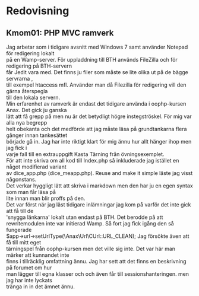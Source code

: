 ﻿Redovisning
====================================

Kmom01: PHP MVC ramverk
------------------------------------
Jag arbetar som i tidigare avsnitt med Windows 7 samt använder Notepad för redigering lokalt  
på en Wamp-server. För uppladdning till BTH används FileZilla och för redigering på BTH-servern  
får Jedit vara med. Det finns ju filer som måste se lite olika ut på de bägge servrarna ,  
till exempel htaccess mfl. Använder man då Filezilla för redigering vill den gärna återspegla  
till den lokala servern.  
Min erfarenhet av ramverk är endast det tidigare använda i oophp-kursen Anax. Det gick ju ganska  
lätt att få grepp på men nu är det betydligt högre instegströskel. För mig var alla nya begrepp  
helt obekanta och det medförde att jag måste läsa på grundtankarna flera gånger innan tankesättet  
började gå in. Jag har inte riktigt klart för mig ännu hur allt hänger ihop men jag fick i   
varje fall till en extrauppgift Kasta Tärning från övningsexemplet.  
För att inte skriva om all kod till Index.php så inkluderade jag istället en något modifierad variant  
av dice_app.php (dice_meapp.php). Reuse and make it simple läste jag visst någonstans.  
Det verkar hyggligt lätt att skriva i markdown men den har ju en egen syntax som man får läsa på  
lite innan man blir proffs på den.  
Det var först när jag läst tidigare inlämningar jag kom på varför det inte gick att få till de   
'snygga länkarna'   lokalt utan endast på BTH.  Det berodde på att rewritemodulen inte var initierad 
 Wamp. Så fort jag fick igång den så fungerade  
 $app->url->setUrlType(\Anax\Url\CUrl::URL_CLEAN); Jag försökte även att få till mitt eget  
tärningspel från oophp-kursen men det ville sig inte. Det var här man märker att kunnandet inte  
finns i tillräcklig omfattning ännu. Jag har sett att det finns en beskrivning på forumet om hur  
man lägger till egna klasser och och även får till sessionshanteringen. men jag har inte lyckats  
tränga in in det ämnet ännu.  


